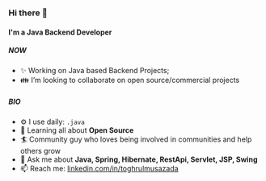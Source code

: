 

<!--
**togrulmusazade/togrulmusazade** is a ✨ _special_ ✨ repository because its `README.md` (this file) appears on your GitHub profile.

Here are some ideas to get you started:

- 🔭 I’m currently working on ...
- 🌱 I’m currently learning ...
- 👯 I’m looking to collaborate on ...
- 🤔 I’m looking for help with ...
- 💬 Ask me about ...
- 📫 How to reach me: ...
- 😄 Pronouns: ...
- ⚡ Fun fact: ...
-->

### Hi there 👋

#### I'm a Java Backend Developer 

##### NOW

- ✨ Working on Java based Backend Projects;
- 👪 I’m looking to collaborate on open source/commercial projects

##### BIO

- ⚙️ I use daily: `.java`
- 🌱 Learning all about **Open Source**
- 🏄‍ Community guy who loves being involved in communities and help others grow
- 💬 Ask me about **Java, Spring, Hibernate, RestApi, Servlet, JSP, Swing**
- 📫 Reach me: [linkedin.com/in/toghrulmusazada](https://www.linkedin.com/in/toghrulmusazada/)

